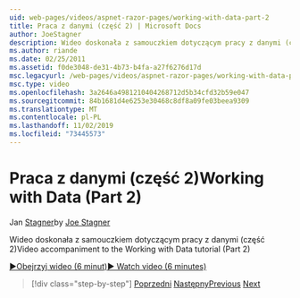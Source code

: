 ```yaml
---
uid: web-pages/videos/aspnet-razor-pages/working-with-data-part-2
title: Praca z danymi (część 2) | Microsoft Docs
author: JoeStagner
description: Wideo doskonała z samouczkiem dotyczącym pracy z danymi (część 2)
ms.author: riande
ms.date: 02/25/2011
ms.assetid: f0de3048-de31-4b73-b4fa-a27f6276d17d
msc.legacyurl: /web-pages/videos/aspnet-razor-pages/working-with-data-part-2
msc.type: video
ms.openlocfilehash: 3a2646a4981210404268712d5b34cfd32b59e047
ms.sourcegitcommit: 84b1681d4e6253e30468c8df8a09fe03beea9309
ms.translationtype: MT
ms.contentlocale: pl-PL
ms.lasthandoff: 11/02/2019
ms.locfileid: "73445573"
---
```

# <a name="working-with-data-part-2"></a><span data-ttu-id="44296-103">Praca z danymi (część 2)</span><span class="sxs-lookup"><span data-stu-id="44296-103">Working with Data (Part 2)</span></span>

<span data-ttu-id="44296-104">Jan [Stagner](https://github.com/JoeStagner)</span><span class="sxs-lookup"><span data-stu-id="44296-104">by [Joe Stagner](https://github.com/JoeStagner)</span></span>

<span data-ttu-id="44296-105">Wideo doskonała z samouczkiem dotyczącym pracy z danymi (część 2)</span><span class="sxs-lookup"><span data-stu-id="44296-105">Video accompaniment to the Working with Data tutorial (Part 2)</span></span>

<span data-ttu-id="44296-106">[&#9654;Obejrzyj wideo (6 minut)](https://channel9.msdn.com/Blogs/ASP-NET-Site-Videos/working-with-data-(part-2))</span><span class="sxs-lookup"><span data-stu-id="44296-106">[&#9654; Watch video (6 minutes)](https://channel9.msdn.com/Blogs/ASP-NET-Site-Videos/working-with-data-(part-2))</span></span>

> [!div class="step-by-step"]
> <span data-ttu-id="44296-107">[Poprzedni](working-with-data-part-1.md)
> [Następny](displaying-data-in-a-grid.md)</span><span class="sxs-lookup"><span data-stu-id="44296-107">[Previous](working-with-data-part-1.md)
[Next](displaying-data-in-a-grid.md)</span></span>
